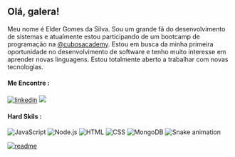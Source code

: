 ## Olá, galera!

Meu nome é Elder Gomes da Silva. Sou um grande fã do desenvolvimento de sistemas e atualmente estou participando de um bootcamp de programação na [@cubosacademy](https://cubos.academy/). Estou em busca da minha primeira oportunidade no desenvolvimento de software e tenho muito interesse em aprender novas linguagens. Estou totalmente aberto a trabalhar com novas tecnologias.

 #### Me Encontre :
 [![linkedin](https://img.shields.io/badge/LinkedIn-0077B5?style=for-the-badge&logo=linkedin&logoColor=white)](https://www.linkedin.com/in/elder-gomes-da-silva-711777190/) 
 <a href="mailto:eldergsilva@gmail.com"><img src="https://img.shields.io/badge/Gmail-D14836?style=for-the-badge&logo=gmail&logoColor=white"/></a>
 
#### Hard Skils :
![JavaScript](https://img.shields.io/badge/JavaScript-323330?style=for-the-badge&logo=javascript&logoColor=F7DF1E)  ![Node.js](	https://img.shields.io/badge/Node%20js-339933?style=for-the-badge&logo=nodedotjs&logoColor=white)  ![HTML](https://img.shields.io/badge/HTML5-E34F26?style=for-the-badge&logo=html5&logoColor=white)  ![CSS](https://img.shields.io/badge/CSS3-1572B6?style=for-the-badge&logo=css3&logoColor=white)  ![MongoDB](https://img.shields.io/badge/MongoDB-4EA94B?style=for-the-badge&logo=mongodb&logoColor=white) 
  ![Snake animation](https://github.com/eldergsilva/eldergsilva/blob/output/github-contribution-grid-snake.svg)

</div>
 

 
[![readme](https://github-readme-stats.vercel.app/api/pin/?username=eldergsilva&repo=eldergsilva&theme=react)](https://github.com/eldergsilva/eldergsilva)
 
